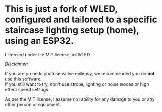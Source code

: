 # This is just a fork of WLED, configured and tailored to a specific staircase lighting setup (home), using an ESP32.

Licensed under the MIT license, as WLED


*Disclaimer:*   

If you are prone to photosensitive epilepsy, we recommended you do **not** use this software.  
If you still want to try, don't use strobe, lighting or noise modes or high effect speed settings.

As per the MIT license, I assume no liability for any damage to you or any other person or equipment.  

